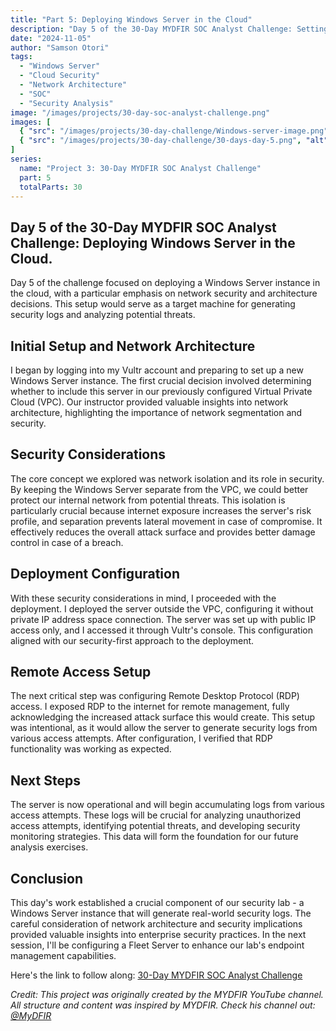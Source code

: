 ```yaml
---
title: "Part 5: Deploying Windows Server in the Cloud"
description: "Day 5 of the 30-Day MYDFIR SOC Analyst Challenge: Setting up a Windows Server instance in the cloud for security analysis."
date: "2024-11-05"
author: "Samson Otori"
tags:
  - "Windows Server"
  - "Cloud Security"
  - "Network Architecture"
  - "SOC"
  - "Security Analysis"
image: "/images/projects/30-day-soc-analyst-challenge.png"
images: [
  { "src": "/images/projects/30-day-challenge/Windows-server-image.png", "alt": "Windows Server Deployment" },
  { "src": "/images/projects/30-day-challenge/30-days-day-5.png", "alt": "30 Days MYDFIR SOC Analyst Challenge Day 5" }
]
series:
  name: "Project 3: 30-Day MYDFIR SOC Analyst Challenge"
  part: 5
  totalParts: 30
---
```


## Day 5 of the 30-Day MYDFIR SOC Analyst Challenge: Deploying Windows Server in the Cloud.

Day 5 of the challenge focused on deploying a Windows Server instance in the cloud, with a particular emphasis on network security and architecture decisions. This setup would serve as a target machine for generating security logs and analyzing potential threats.

## Initial Setup and Network Architecture

I began by logging into my Vultr account and preparing to set up a new Windows Server instance. The first crucial decision involved determining whether to include this server in our previously configured Virtual Private Cloud (VPC). Our instructor provided valuable insights into network architecture, highlighting the importance of network segmentation and security.

## Security Considerations

The core concept we explored was network isolation and its role in security. By keeping the Windows Server separate from the VPC, we could better protect our internal network from potential threats. This isolation is particularly crucial because internet exposure increases the server's risk profile, and separation prevents lateral movement in case of compromise. It effectively reduces the overall attack surface and provides better damage control in case of a breach.

## Deployment Configuration

With these security considerations in mind, I proceeded with the deployment. I deployed the server outside the VPC, configuring it without private IP address space connection. The server was set up with public IP access only, and I accessed it through Vultr's console. This configuration aligned with our security-first approach to the deployment.

## Remote Access Setup

The next critical step was configuring Remote Desktop Protocol (RDP) access. I exposed RDP to the internet for remote management, fully acknowledging the increased attack surface this would create. This setup was intentional, as it would allow the server to generate security logs from various access attempts. After configuration, I verified that RDP functionality was working as expected.

## Next Steps

The server is now operational and will begin accumulating logs from various access attempts. These logs will be crucial for analyzing unauthorized access attempts, identifying potential threats, and developing security monitoring strategies. This data will form the foundation for our future analysis exercises.

## Conclusion

This day's work established a crucial component of our security lab - a Windows Server instance that will generate real-world security logs. The careful consideration of network architecture and security implications provided valuable insights into enterprise security practices. In the next session, I'll be configuring a Fleet Server to enhance our lab's endpoint management capabilities.

Here's the link to follow along: [30-Day MYDFIR SOC Analyst Challenge](https://www.youtube.com/watch?v=nBlCuLMq-zA&list=PLG6KGSNK4PuBWmX9NykU0wnWamjxdKhDJ&index=32)

*Credit: This project was originally created by the MYDFIR YouTube channel. All structure and content was inspired by MYDFIR. Check his channel out: [@MyDFIR](https://www.youtube.com/@MyDFIR)* 